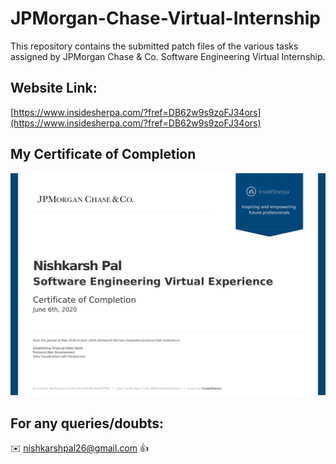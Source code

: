 # JPMorgan-Chase-Virtual-Internship
This repository contains the submitted patch files of the various tasks assigned by JPMorgan Chase &amp; Co. Software Engineering Virtual Internship.

## Website Link:

[https://www.insidesherpa.com/?fref=DB62w9s9zoFJ34ors](https://www.insidesherpa.com/?fref=DB62w9s9zoFJ34ors)

## My Certificate of Completion 

![](https://github.com/nishkarshpal/JPMorgan-Chase-Virtual-Internship/blob/master/JPMorgan%20Chase_Completion_Certificate.png)

## For any queries/doubts:

:envelope: nishkarshpal26@gmail.com :thumbsup:
